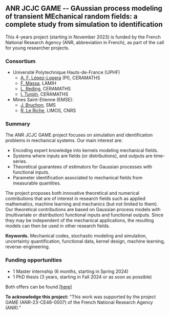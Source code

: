 ## ANR JCJC GAME -- GAussian process modeling of transient MEchanical random fields: a complete study from simulation to identification

This 4-years project (starting in November 2023) is funded by the French National Research Agency (ANR, abbreviation in French), as part of the call for young researcher projects. 

### Consortium
- Université Polytechnique Hauts-de-France (UPHF)
     + [A. F. López-Lopera](https://anfelopera.github.io/) (PI), CERAMATHS
     + [F. Massa](https://www.uphf.fr/lamih/en/membres/massa_franck), LAMIH
     + [L. Reding](https://www.uphf.fr/ceramaths/membres/reding_lucas), CERAMATHS
     + [I. Turpin](https://www.uphf.fr/ceramaths/en/membres/massa_turpin_isabelle), CERAMATHS
- Mines Saint-Etienne (EMSE): 
     + [J. Bruchon](https://www.emse.fr/~bruchon/index_english.html), SMS
     + [R. Le Riche](https://www.emse.fr/~leriche/), LIMOS, CNRS

### Summary
The ANR JCJC GAME project focuses on simulation and identification problems in mechanical systems. Our main interest are:
- Encoding expert knowledge into kernels modeling mechanical fields.
- Systems where inputs are fields (or distributions), and outputs are time-series.
- Theoretical guarantees of estimators for Gaussian processes with functional inputs.
- Parameter identification associated to mechanical fields from measurable quantities. 

The project proposes both innovative theoretical and numerical contributions that are of interest in research fields such as applied mathematics, machine learning and mechanics (but not limited to them). Our theoretical contributions are based on Gaussian process models with (multivariate or distribution) functional inputs and functional outputs. Since they may be independent of the mechanical applications, the resulting models can then be used in other research fields.
		
**Keywords.** Mechanical codes, stochastic modeling and simulation, uncertainty quantification, functional data, kernel design, machine learning, reverse-engineering.

### Funding opportunities
- 1 Master internship (6 months, starting in Spring 2024)
- 1 PhD thesis (3 years, starting in Fall 2024 or as soon as possible)

Both offers can be found [[here]](https://github.com/anfelopera/anfelopera.github.io/blob/master/funding/phd/GAME_Joint_Offers_KernelDesign_GP_Mechanics.pdf)

**To acknowledge this project:** "This work was supported by the project GAME (ANR-23-CE46-0007) of the French National Research Agency (ANR)."
